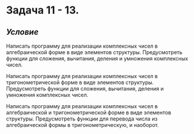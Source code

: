 # **Задача 11 - 13.**


## *Условие*

Написать программу для реализации комплексных чисел в алгебраической форме в виде элементов структуры. Предусмотреть функции для
сложения, вычитания, деления и умножения комплексных чисел.

Написать программу для реализации комплексных чисел в тригонометрической форме в виде элементов структуры. Предусмотреть функции для сложения, вычитания, деления и умножения комплексных чисел.

Написать программу для реализации комплексных чисел в алгебраической и тригонометрической форме в виде элементов структуры.
Предусмотреть функции для перевода числа из алгебраической формы
в тригонометрическую, и наоборот.

